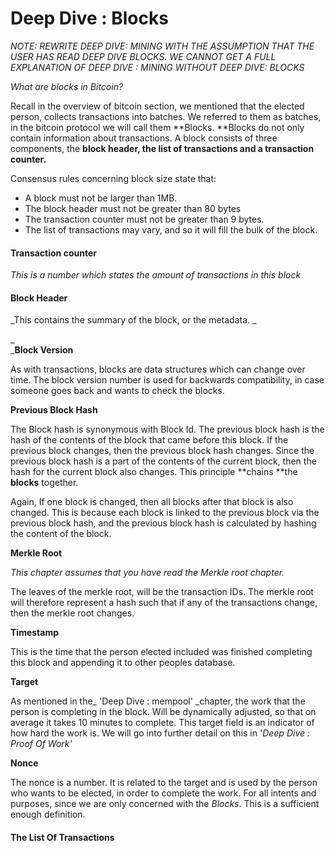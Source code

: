 # **Deep Dive : Blocks**

_NOTE: REWRITE DEEP DIVE: MINING WITH THE ASSUMPTION THAT THE USER HAS READ DEEP DIVE BLOCKS. WE CANNOT GET A FULL EXPLANATION OF DEEP DIVE : MINING WITHOUT DEEP DIVE: BLOCKS_

_What are blocks in Bitcoin?_

Recall in the overview of bitcoin section, we mentioned that the elected person, collects transactions into batches. We referred to them as batches, in the bitcoin protocol we will call them **Blocks. **Blocks do not only contain information about transactions. A block consists of three components, the **block header, the list of transactions and a transaction counter.**

Consensus rules concerning block size state that:

* A block must not be larger than 1MB.
* The block header must not be greater than 80 bytes
* The transaction counter must not be greater than 9 bytes.
* The list of transactions may vary, and so it will fill the bulk of the block.

#### Transaction counter

_This is a number which states the amount of transactions in this block_

#### Block Header

_This contains the summary of the block, or the metadata. _

_            
_**Block Version**

As with transactions, blocks are data structures which can change over time. The block version number is used for backwards compatibility, in case someone goes back and wants to check the blocks.

**Previous Block Hash**

The Block hash is synonymous with Block Id. The previous block hash is the hash of the contents of the block that came before this block. If the previous block changes, then the previous block hash changes. Since the previous block hash is a part of the contents of the current block, then the hash for the current block also changes. This principle **chains **the **blocks** together.

Again, If one block is changed, then all blocks after that block is also changed. This is because each block is linked to the previous block via the previous block hash, and the previous block hash is calculated by hashing the content of the block.

**Merkle Root**

_This chapter assumes that you have read the Merkle root chapter._

The leaves of the merkle root, will be the transaction IDs. The merkle root will therefore represent a hash such that if any of the transactions change, then the merkle root changes.

**Timestamp**

This is the time that the person elected included was finished completing this block and appending it to other peoples database.

**Target**

As mentioned in the\_ 'Deep Dive : mempool'  \_chapter, the work that the person is completing in the block. Will be dynamically adjusted, so that on average it takes 10 minutes to complete. This target field is an indicator of how hard the work is. We will go into further detail on this in '_Deep Dive : Proof Of Work'_

**Nonce**

The nonce is a number. It is related to the target and is used by the person who wants to be elected, in order to complete the work. For all intents and purposes, since we are only concerned with the _Blocks_. This is a sufficient enough definition.

#### The List Of Transactions



